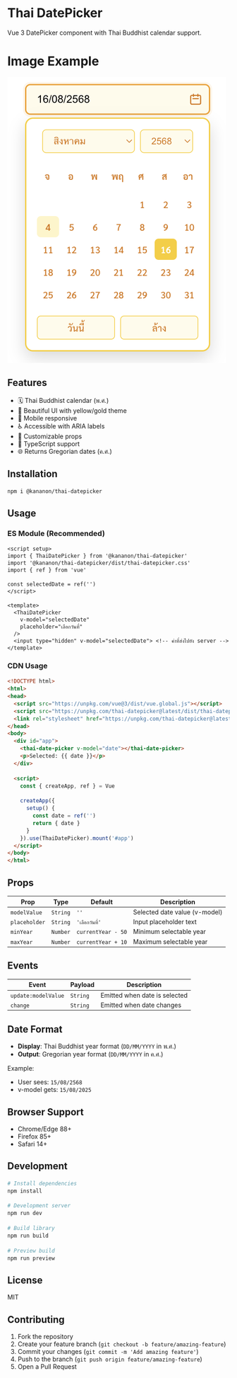 # Thai DatePicker

Vue 3 DatePicker component with Thai Buddhist calendar support.
# Image Example
![Image](https://github.com/talqwerty/Tal-Picker/blob/main/src/assets/example.png)

## Features

- 🗓️ Thai Buddhist calendar (พ.ศ.)
- 🎨 Beautiful UI with yellow/gold theme
- 📱 Mobile responsive
- ♿ Accessible with ARIA labels
- 🔧 Customizable props
- 💪 TypeScript support
- 🌐 Returns Gregorian dates (ค.ศ.)

## Installation

```bash
npm i @kananon/thai-datepicker
```

## Usage

### ES Module (Recommended)

```vue
<script setup>
import { ThaiDatePicker } from '@kananon/thai-datepicker'
import '@kananon/thai-datepicker/dist/thai-datepicker.css'
import { ref } from 'vue'

const selectedDate = ref('')
</script>

<template>
  <ThaiDatePicker 
    v-model="selectedDate" 
    placeholder="เลือกวันที่"
  />
  <input type="hidden" v-model="selectedDate"> <!-- ค่าที่ส่งไปยัง server -->
</template>
```

### CDN Usage

```html
<!DOCTYPE html>
<html>
<head>
  <script src="https://unpkg.com/vue@3/dist/vue.global.js"></script>
  <script src="https://unpkg.com/thai-datepicker@latest/dist/thai-datepicker.iife.js"></script>
  <link rel="stylesheet" href="https://unpkg.com/thai-datepicker@latest/dist/thai-datepicker.css">
</head>
<body>
  <div id="app">
    <thai-date-picker v-model="date"></thai-date-picker>
    <p>Selected: {{ date }}</p>
  </div>

  <script>
    const { createApp, ref } = Vue
    
    createApp({
      setup() {
        const date = ref('')
        return { date }
      }
    }).use(ThaiDatePicker).mount('#app')
  </script>
</body>
</html>
```

## Props

| Prop | Type | Default | Description |
|------|------|---------|-------------|
| `modelValue` | `String` | `''` | Selected date value (v-model) |
| `placeholder` | `String` | `'เลือกวันที่'` | Input placeholder text |
| `minYear` | `Number` | `currentYear - 50` | Minimum selectable year |
| `maxYear` | `Number` | `currentYear + 10` | Maximum selectable year |

## Events

| Event | Payload | Description |
|-------|---------|-------------|
| `update:modelValue` | `String` | Emitted when date is selected |
| `change` | `String` | Emitted when date changes |

## Date Format

- **Display**: Thai Buddhist year format (`DD/MM/YYYY` in พ.ศ.)
- **Output**: Gregorian year format (`DD/MM/YYYY` in ค.ศ.)

Example:
- User sees: `15/08/2568`
- v-model gets: `15/08/2025`

## Browser Support

- Chrome/Edge 88+
- Firefox 85+
- Safari 14+

## Development

```bash
# Install dependencies
npm install

# Development server
npm run dev

# Build library
npm run build

# Preview build
npm run preview
```

## License

MIT

## Contributing

1. Fork the repository
2. Create your feature branch (`git checkout -b feature/amazing-feature`)
3. Commit your changes (`git commit -m 'Add amazing feature'`)
4. Push to the branch (`git push origin feature/amazing-feature`)
5. Open a Pull Request